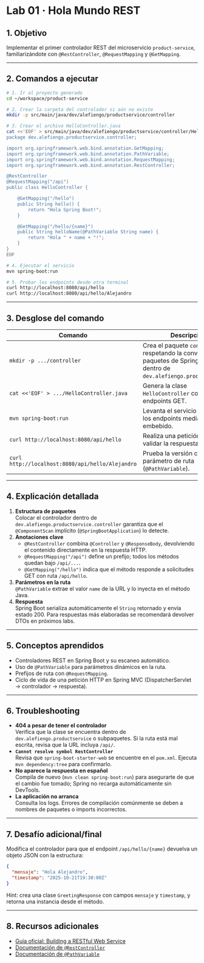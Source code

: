 # Lab 01 · Hola Mundo REST

## 1. Objetivo

Implementar el primer controlador REST del microservicio `product-service`, familiarizándote con `@RestController`, `@RequestMapping` y `@GetMapping`.

---

## 2. Comandos a ejecutar

```bash
# 1. Ir al proyecto generado
cd ~/workspace/product-service

# 2. Crear la carpeta del controlador si aún no existe
mkdir -p src/main/java/dev/alefiengo/productservice/controller

# 3. Crear el archivo HelloController.java
cat <<'EOF' > src/main/java/dev/alefiengo/productservice/controller/HelloController.java
package dev.alefiengo.productservice.controller;

import org.springframework.web.bind.annotation.GetMapping;
import org.springframework.web.bind.annotation.PathVariable;
import org.springframework.web.bind.annotation.RequestMapping;
import org.springframework.web.bind.annotation.RestController;

@RestController
@RequestMapping("/api")
public class HelloController {

    @GetMapping("/hello")
    public String hello() {
        return "Hola Spring Boot!";
    }

    @GetMapping("/hello/{name}")
    public String helloName(@PathVariable String name) {
        return "Hola " + name + "!";
    }
}
EOF

# 4. Ejecutar el servicio
mvn spring-boot:run

# 5. Probar los endpoints desde otra terminal
curl http://localhost:8080/api/hello
curl http://localhost:8080/api/hello/Alejandro
```

---

## 3. Desglose del comando

| Comando | Descripción |
|---------|-------------|
| `mkdir -p .../controller` | Crea el paquete `controller` respetando la convención de paquetes de Spring (escaneo dentro de `dev.alefiengo.productservice`). |
| `cat <<'EOF' > .../HelloController.java` | Genera la clase `HelloController` con dos endpoints GET. |
| `mvn spring-boot:run` | Levanta el servicio y expone los endpoints mediante Tomcat embebido. |
| `curl http://localhost:8080/api/hello` | Realiza una petición GET para validar la respuesta simple. |
| `curl http://localhost:8080/api/hello/Alejandro` | Prueba la versión con parámetro de ruta (`@PathVariable`). |

---

## 4. Explicación detallada

1. **Estructura de paquetes**  
   Colocar el controlador dentro de `dev.alefiengo.productservice.controller` garantiza que el `@ComponentScan` implícito (`@SpringBootApplication`) lo detecte.
2. **Anotaciones clave**  
   - `@RestController` combina `@Controller` y `@ResponseBody`, devolviendo el contenido directamente en la respuesta HTTP.  
   - `@RequestMapping("/api")` define un prefijo; todos los métodos quedan bajo `/api/...`.  
   - `@GetMapping("/hello")` indica que el método responde a solicitudes GET con ruta `/api/hello`.
3. **Parámetros en la ruta**  
   `@PathVariable` extrae el valor `name` de la URL y lo inyecta en el método Java.
4. **Respuesta**  
   Spring Boot serializa automáticamente el `String` retornado y envía estado 200. Para respuestas más elaboradas se recomendará devolver DTOs en próximos labs.

---

## 5. Conceptos aprendidos

- Controladores REST en Spring Boot y su escaneo automático.
- Uso de `@PathVariable` para parámetros dinámicos en la ruta.
- Prefijos de ruta con `@RequestMapping`.
- Ciclo de vida de una petición HTTP en Spring MVC (DispatcherServlet → controlador → respuesta).

---

## 6. Troubleshooting

- **404 a pesar de tener el controlador**  
  Verifica que la clase se encuentra dentro de `dev.alefiengo.productservice` o subpaquetes. Si la ruta está mal escrita, revisa que la URL incluya `/api/`.
- **`Cannot resolve symbol RestController`**  
  Revisa que `spring-boot-starter-web` se encuentre en el `pom.xml`. Ejecuta `mvn dependency:tree` para confirmarlo.
- **No aparece la respuesta en español**  
  Compila de nuevo (`mvn clean spring-boot:run`) para asegurarte de que el cambio fue tomado; Spring no recarga automáticamente sin DevTools.
- **La aplicación no arranca**  
  Consulta los logs. Errores de compilación comúnmente se deben a nombres de paquetes o imports incorrectos.

---

## 7. Desafío adicional/final

Modifica el controlador para que el endpoint `/api/hello/{name}` devuelva un objeto JSON con la estructura:

```json
{
  "mensaje": "Hola Alejandro",
  "timestamp": "2025-10-21T19:30:00Z"
}
```

Hint: crea una clase `GreetingResponse` con campos `mensaje` y `timestamp`, y retorna una instancia desde el método.

---

## 8. Recursos adicionales

- [Guía oficial: Building a RESTful Web Service](https://spring.io/guides/gs/rest-service/)
- [Documentación de `@RestController`](https://docs.spring.io/spring-framework/docs/current/javadoc-api/org/springframework/web/bind/annotation/RestController.html)
- [Documentación de `@PathVariable`](https://docs.spring.io/spring-framework/docs/current/javadoc-api/org/springframework/web/bind/annotation/PathVariable.html)
